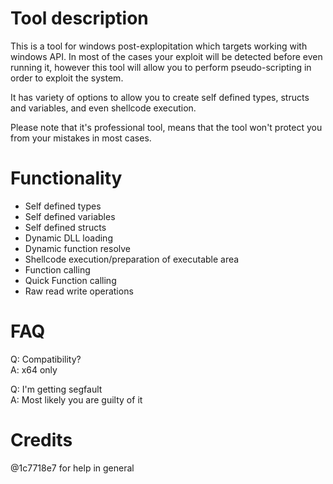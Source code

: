 
# Tool description
This is a tool for windows post-explopitation which targets working with windows API.
In most of the cases your exploit will be detected before even running it, however this tool will allow you to perform pseudo-scripting in order to exploit the system.

It has variety of options to allow you to create self defined types, structs and variables, and even shellcode execution.

Please note that it's professional tool, means that the tool won't protect you from your mistakes in most cases.

# Functionality
* Self defined types
* Self defined variables
* Self defined structs
* Dynamic DLL loading
* Dynamic function resolve
* Shellcode execution/preparation of executable area
* Function calling
* Quick Function calling
* Raw read write operations

# FAQ
Q: Compatibility?<br>
A: x64 only<br>

Q: I'm getting segfault<br>
A: Most likely you are guilty of it<br>


# Credits 
@1c7718e7 for help in general
